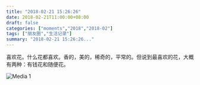 ```yaml
---
title: "2018-02-21 15:26:26"
date: 2018-02-21T11:00:00+08:00
draft: false
categories: ["moments","2018","2018-02"]
tags: ["朋友圈","生活记录"]
summary: "2018-02-21 15:26:26..."
---
```


喜欢花。什么花都喜欢。香的，美的，稀奇的，平常的。但说到最喜欢的花，大概有两种：有钱花和随便花。

![Media 1](/Moments/photos/2018-02-21/201802211526260.jpg)

